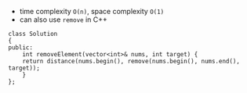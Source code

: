 - time complexity `O(n)`, space complexity `O(1)` 
- can also use `remove` in C++
```
class Solution 
{
public: 
    int removeElement(vector<int>& nums, int target) {
	return distance(nums.begin(), remove(nums.begin(), nums.end(), target)); 
    }
};
```
